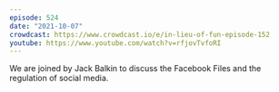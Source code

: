 ```yaml
---
episode: 524
date: "2021-10-07"
crowdcast: https://www.crowdcast.io/e/in-lieu-of-fun-episode-152
youtube: https://www.youtube.com/watch?v=rfjovTvfoRI
---
```

We are joined by Jack Balkin to discuss the Facebook Files and the regulation of social media.
